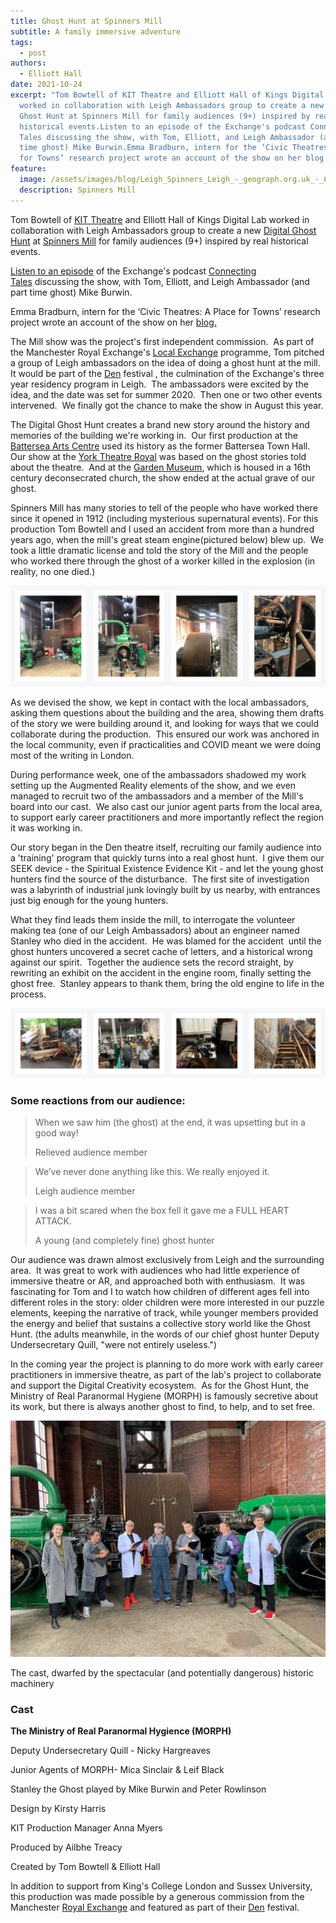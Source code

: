 ```yaml
---
title: Ghost Hunt at Spinners Mill
subtitle: A family immersive adventure
tags:
  - post
authors:
  - Elliott Hall
date: 2021-10-24
excerpt: "Tom Bowtell of KIT Theatre and Elliott Hall of Kings Digital Lab
  worked in collaboration with Leigh Ambassadors group to create a new Digital
  Ghost Hunt at Spinners Mill for family audiences (9+) inspired by real
  historical events.Listen to an episode of the Exchange's podcast Connecting
  Tales discussing the show, with Tom, Elliott, and Leigh Ambassador (and part
  time ghost) Mike Burwin.Emma Bradburn, intern for the ‘Civic Theatres: A Place
  for Towns’ research project wrote an account of the show on her blog."
feature:
  image: /assets/images/blog/Leigh_Spinners_Leigh_-_geograph.org.uk_-_637989.original.png
  description: Spinners Mill
---
```


Tom Bowtell of [KIT Theatre](https://www.kittheatre.org/) and Elliott Hall of Kings Digital Lab worked in collaboration with Leigh Ambassadors group to create a new [Digital Ghost Hunt](https://digitalghosthunt.com/) at [Spinners Mill](http://www.leighspinnersmill.co.uk/) for family audiences (9+) inspired by real historical events.

[Listen to an episode](https://anchor.fm/ret-leigh-ambassadors/episodes/EP6-Connecting-Tales-At-The-Den-Part-2-e18d78e/a-a6ldf9a) of the Exchange's podcast [Connecting Tales](https://www.royalexchange.co.uk/connecting-tales-the-podcast) discussing the show, with Tom, Elliott, and Leigh Ambassador (and part time ghost) Mike Burwin.

Emma Bradburn, intern for the ‘Civic Theatres: A Place for Towns’ research project wrote an account of the show on her [blog.](https://creativetownsresearch.wordpress.com/2021/10/18/spinners-mills-has-so-many-stories-to-tell/)

The Mill show was the project's first independent commission.  As part of the Manchester Royal Exchange's [Local Exchange](https://www.royalexchange.co.uk/local-exchange) programme, Tom pitched a group of Leigh ambassadors on the idea of doing a ghost hunt at the mill.  It would be part of the [Den](https://www.royalexchange.co.uk/spinnersmillleigh) festival , the culmination of the Exchange's three year residency program in Leigh.  The ambassadors were excited by the idea, and the date was set for summer 2020.  Then one or two other events intervened.  We finally got the chance to make the show in August this year.

The Digital Ghost Hunt creates a brand new story around the history and memories of the building we're working in.  Our first production at the [Battersea Arts Centre](https://bac.org.uk/) used its history as the former Battersea Town Hall. Our show at the [York Theatre Royal](https://www.yorktheatreroyal.co.uk/) was based on the ghost stories told about the theatre.  And at the [Garden Museum](https://gardenmuseum.org.uk/), which is housed in a 16th century deconsecrated church, the show ended at the actual grave of our ghost.

Spinners Mill has many stories to tell of the people who have worked there since it opened in 1912 (including mysterious supernatural events). For this production Tom Bowtell and I used an accident from more than a hundred years ago, when the mill's great steam engine(pictured below) blew up.  We took a little dramatic license and told the story of the Mill and the people who worked there through the ghost of a worker killed in the explosion (in reality, no one died.)

![Four pictures illustrating the functioning of a steam engine machine within the premises of a factory](/assets/images/blog/themill-steamengine.jpg "The steam engine within the Mill")

As we devised the show, we kept in contact with the local ambassadors, asking them questions about the building and the area, showing them drafts of the story we were building around it, and looking for ways that we could collaborate during the production.  This ensured our work was anchored in the local community, even if practicalities and COVID meant we were doing most of the writing in London.

During performance week, one of the ambassadors shadowed my work setting up the Augmented Reality elements of the show, and we even managed to recruit two of the ambassadors and a member of the Mill's board into our cast.  We also cast our junior agent parts from the local area, to support early career practitioners and more importantly reflect the region it was working in.

Our story began in the Den theatre itself, recruiting our family audience into a 'training' program that quickly turns into a real ghost hunt.  I give them our SEEK device - the Spiritual Existence Evidence Kit - and let the young ghost hunters find the source of the disturbance.  The first site of investigation was a labyrinth of industrial junk lovingly built by us nearby, with entrances just big enough for the young hunters.

What they find leads them inside the mill, to interrogate the volunteer making tea (one of our Leigh Ambassadors) about an engineer named Stanley who died in the accident.  He was blamed for the accident  until the ghost hunters uncovered a secret cache of letters, and a historical wrong against our spirit.  Together the audience sets the record straight, by rewriting an exhibit on the accident in the engine room, finally setting the ghost free.  Stanley appears to thank them, bring the old engine to life in the process.

![Four photos featuring an array prop display styles and people](/assets/images/blog/themill-performance.jpg "Photos of the performance")

### Some reactions from our audience:

> When we saw him (the ghost) at the end, it was upsetting but in a good way!
>
> Relieved audience member

> We’ve never done anything like this. We really enjoyed it.
>
> Leigh audience member

> I was a bit scared when the box fell it gave me a FULL HEART ATTACK.
>
> A young (and completely fine) ghost hunter

Our audience was drawn almost exclusively from Leigh and the surrounding area.  It was great to work with audiences who had little experience of immersive theatre or AR, and approached both with enthusiasm.  It was fascinating for Tom and I to watch how children of different ages fell into different roles in the story: older children were more interested in our puzzle elements, keeping the narrative of track, while younger members provided the energy and belief that sustains a collective story world like the Ghost Hunt. (the adults meanwhile, in the words of our chief ghost hunter Deputy Undersecretary Quill, "were not entirely useless.")

In the coming year the project is planning to do more work with early career practitioners in immersive theatre, as part of the lab's project to collaborate and support the Digital Creativity ecosystem.  As for the Ghost Hunt, the Ministry of Real Paranormal Hygiene (MORPH) is famously secretive about its work, but there is always another ghost to find, to help, and to set free.

![A group of people standing proudly alongside a majestic steam engine](/assets/images/blog/PHOTO-2021-08-08-18-29-09.width-1024.jpg "Spinners Mill cast")

The cast, dwarfed by the spectacular (and potentially dangerous) historic machinery

### Cast

**The Ministry of Real Paranormal Hygience (MORPH)**

Deputy Undersecretary Quill - Nicky Hargreaves

Junior Agents of MORPH- Mica Sinclair & Leif Black

Stanley the Ghost played by Mike Burwin and Peter Rowlinson

Design by Kirsty Harris

KIT Production Manager Anna Myers

Produced by Ailbhe Treacy

Created by Tom Bowtell & Elliott Hall

In addition to support from King's College London and Sussex University, this production was made possible by a generous commission from the Manchester [Royal Exchange](https://www.royalexchange.co.uk/) and featured as part of their [Den](https://www.royalexchange.co.uk/the-den) festival.
